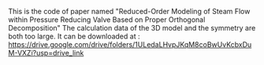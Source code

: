 This is the code of paper named "Reduced-Order Modeling of Steam Flow within Pressure Reducing Valve Based on Proper Orthogonal Decomposition"
The calculation data of the 3D model and the symmetry are both too large. It can be downloaded at : https://drive.google.com/drive/folders/1ULedaLHvpJKqM8coBwUvKcbxDuM-VXZi?usp=drive_link

